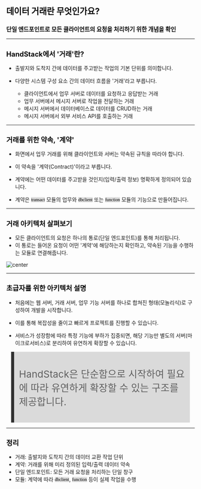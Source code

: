 ﻿---
marp: true
theme: gaia
_class: lead
footer: QCN
paginate: true
backgroundColor: #fff
---

<style>
:root {
  font-family: Pretendard;
  --border-color: #303030;
  --text-color: #0a0a0a;
  --bg-color-alt: #dadada;
  --mark-background: #ffef92;
}

h1 {
  border-bottom: none;
  font-size: 1.6em;
}

h2 {
  border-bottom: none;
  font-size: 1.3em;
}

h3 {
  font-size: 1.1em;
}

h4 {
  font-size: 1.05em;
}

h5 {
  font-size: 1em;
}

h6 {
  font-size: 0.9em;
}

h1,
h2,
h3,
h4,
h5,
h6 {
  color: var(--text-color);
}

code:not([class*="language-"]) {
  font-family: D2Coding;
  color: #000;
  vertical-align: text-bottom;
  background-color: rgba(100, 100, 100, 0.2);
}

section {
  background-image: linear-gradient(to bottom right, #f7f7f7 0%, #d3d3d3 100%);
}

section table {
    margin: auto;
    font-size: 28px;
}

section::after {
  font-size: 0.75em;
  content: attr(data-marpit-pagination) " / " attr(data-marpit-pagination-total);
}

img[alt~="center"] {
  display: block;
  margin: 0 auto;
}

blockquote {
  font-size: 26px;
  border-left: 8px solid var(--border-color);
  background: var(--bg-color-alt);
  margin: 0.5em;
  padding: 0.5em;
}

blockquote::before,
blockquote::after {
    content: '';
}

mark {
  background-color: var(--mark-background);
  padding: 0 2px 2px;
  border-radius: 4px;
  margin: 0 2px;
}

section.tinytext>p,
section.tinytext>ul,
section.tinytext>blockquote {
  font-size: 0.65em;
}
</style>

# 데이터 거래란 무엇인가요?

### 단일 엔드포인트로 모든 클라이언트의 요청을 처리하기 위한 개념을 확인

---

## HandStack에서 '거래'란?

- 출발지와 도착지 간에 데이터를 주고받는 작업의 기본 단위를 의미합니다.

- 다양한 시스템 구성 요소 간의 데이터 흐름을 '거래'라고 부릅니다.
    - 클라이언트에서 업무 서버로 데이터를 요청하고 응답받는 거래
    - 업무 서버에서 메시지 서버로 작업을 전달하는 거래
    - 메시지 서버에서 데이터베이스로 데이터를 CRUD하는 거래
    - 메시지 서버에서 외부 서비스 API를 호출하는 거래

---

## 거래를 위한 약속, '계약'

- 화면에서 업무 거래를 위해 클라이언트와 서버는 약속된 규칙을 따라야 합니다.
- 이 약속을 '계약(Contract)'이라고 부릅니다.
- 계약에는 어떤 데이터를 주고받을 것인지(입력/출력 정보) 명확하게 정의되어 있습니다.

- 계약은 `transact` 모듈의 업무와 `dbclient` 또는 `function` 모듈의 기능으로 만들어집니다.

---

## 거래 아키텍처 살펴보기

- 모든 클라이언트의 요청은 하나의 통로(단일 엔드포인트)를 통해 처리됩니다.
- 이 통로는 들어온 요청이 어떤 '계약'에 해당하는지 확인하고, 약속된 기능을 수행하는 모듈로 연결해줍니다.

![center](assets/transaction-architecture.png)

---

## 초급자를 위한 아키텍처 설명

- 처음에는 웹 서버, 거래 서버, 업무 기능 서버를 하나로 합쳐진 형태(모놀리식)로 구성하여 개발을 시작합니다.
- 이를 통해 복잡성을 줄이고 빠르게 프로젝트를 진행할 수 있습니다.

- 서비스가 성장함에 따라 특정 기능에 부하가 집중되면, 해당 기능만 별도의 서버(마이크로서비스)로 분리하여 유연하게 확장할 수 있습니다.

> HandStack은 단순함으로 시작하여 필요에 따라 유연하게 확장할 수 있는 구조를 제공합니다.

---

## 정리

- 거래: 출발지와 도착지 간의 데이터 교환 작업 단위
- 계약: 거래를 위해 미리 정의된 입력/출력 데이터 약속
- 단일 엔드포인트: 모든 거래 요청을 처리하는 단일 창구
- 모듈: 계약에 따라 `dbclient`, `function` 등이 실제 작업을 수행

